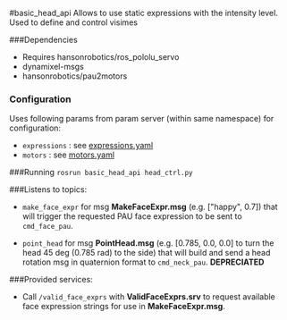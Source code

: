 #basic_head_api
Allows to use static expressions with the intensity level. Used to define and control visimes

###Dependencies
+ Requires hansonrobotics/ros_pololu_servo
+ dynamixel-msgs
+ hansonrobotics/pau2motors

### Configuration 
Uses following params from param server (within same namespace) for configuration:
+ `expressions` : see [expressions.yaml](https://github.com/hansonrobotics/robots_config/blob/master/han/expressions.yaml)
+ `motors` : see [motors.yaml](https://github.com/hansonrobotics/robots_config/blob/master/han/motors.yaml)

###Running
   `rosrun basic_head_api head_ctrl.py`

###Listens to topics:
+ `make_face_expr` for msg **MakeFaceExpr.msg** (e.g. ["happy", 0.7])
   that will trigger the requested PAU face expression to be sent to
   `cmd_face_pau`.

+ `point_head` for msg **PointHead.msg** (e.g. [0.785, 0.0, 0.0] to
   turn the head 45 deg (0.785 rad) to the side) that will build and
   send a head rotation msg in quaternion format to `cmd_neck_pau`. **DEPRECIATED**

###Provided services:
+ Call `/valid_face_exprs` with **ValidFaceExprs.srv** to request
  available face expression strings for use in **MakeFaceExpr.msg**.



